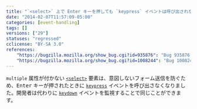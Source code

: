 ```yaml
---
title: "`<select>` 上で Enter キーを押しても `keypress` イベントは呼び出されなくなりました"
date: "2014-02-07T11:57:09-05:00"
categories: [event-handling]
tags: []
versions: ["29"]
statuses: "regressed"
cclicense: "BY-SA 3.0"
references:
    "https://bugzilla.mozilla.org/show_bug.cgi?id=935876": "Bug 935876 – <select> element shouldn\'t consume key events which don\'t cause any default action"
    "https://bugzilla.mozilla.org/show_bug.cgi?id=1008244": "Bug 1008244 – Regression in 29: \"Enter\" key on <select> element no longer fires a keypress event"
---
```

`multiple` 属性が付かない [`<select>`](https://developer.mozilla.org/ja/docs/Web/HTML/Element/select) 要素は、意図しないフォーム送信を防ぐため、<kbd>Enter</kbd> キーが押されたときに [`keypress`](https://developer.mozilla.org/ja/docs/Web/Reference/Events/keypress) イベントを呼び出さなくなりました。開発者は代わりに [`keydown`](https://developer.mozilla.org/ja/docs/Web/Reference/Events/keydown) イベントを監視することで同じことができます。

